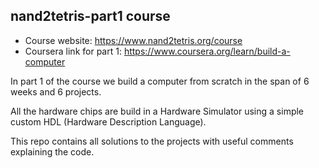 ## nand2tetris-part1 course
- Course website: https://www.nand2tetris.org/course
- Coursera link for part 1: https://www.coursera.org/learn/build-a-computer

In part 1 of the course we build a computer from scratch in the span of 6 weeks and 6 projects.

All the hardware chips are build in a Hardware Simulator using a simple custom HDL (Hardware Description Language).

This repo contains all solutions to the projects with useful comments explaining the code.
